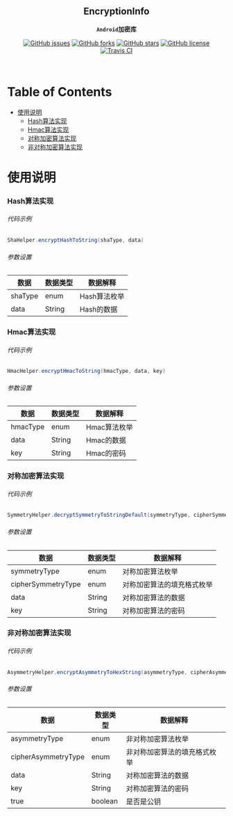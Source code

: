 <div align="center">

## EncryptionInfo

**`Android`加密库**

[![GitHub issues](https://img.shields.io/github/issues/guxiaonian/EncryptionInfo.svg)](https://github.com/guxiaonian/EncryptionInfo/issues)
[![GitHub forks](https://img.shields.io/github/forks/guxiaonian/EncryptionInfo.svg)](https://github.com/guxiaonian/EncryptionInfo/network)
[![GitHub stars](https://img.shields.io/github/stars/guxiaonian/EncryptionInfo.svg)](https://github.com/guxiaonian/EncryptionInfo/stargazers)
[![GitHub license](https://img.shields.io/github/license/guxiaonian/EncryptionInfo.svg)](http://www.apache.org/licenses/LICENSE-2.0)
[![Travis CI](https://travis-ci.org/guxiaonian/EncryptionInfo.svg?branch=master)](https://travis-ci.org/guxiaonian/EncryptionInfo)

</div>
<br>

Table of Contents
=================

   * [使用说明](#使用说明)
      * [Hash算法实现](#Hash算法实现)
      * [Hmac算法实现](#Hmac算法实现)
      * [对称加密算法实现](#对称加密算法实现)
      * [非对称加密算法实现](#非对称加密算法实现)


# 使用说明

### Hash算法实现

###### 代码示例

```java
ShaHelper.encryptHashToString(shaType, data)
```

###### 参数设置

数据|数据类型|数据解释
---|-----|---
shaType|enum|Hash算法枚举
data |String|Hash的数据

### Hmac算法实现

###### 代码示例

```java
HmacHelper.encryptHmacToString(hmacType, data, key)
```

###### 参数设置

数据|数据类型|数据解释
---|-----|---
hmacType|enum|Hmac算法枚举
data |String|Hmac的数据
key |String|Hmac的密码

### 对称加密算法实现

###### 代码示例

```java
SymmetryHelper.decryptSymmetryToStringDefault(symmetryType, cipherSymmetryType, data, key);
```

###### 参数设置

数据|数据类型|数据解释
---|-----|---
symmetryType|enum|对称加密算法枚举
cipherSymmetryType |enum|对称加密算法的填充格式枚举
data |String|对称加密算法的数据
key |String|对称加密算法的密码

### 非对称加密算法实现

###### 代码示例

```java
AsymmetryHelper.encryptAsymmetryToHexString(asymmetryType, cipherAsymmetryType, data, key, true);

```

###### 参数设置

数据|数据类型|数据解释
---|-----|---
asymmetryType|enum|非对称加密算法枚举
cipherAsymmetryType |enum|非对称加密算法的填充格式枚举
data |String|对称加密算法的数据
key |String|对称加密算法的密码
true |boolean|是否是公钥